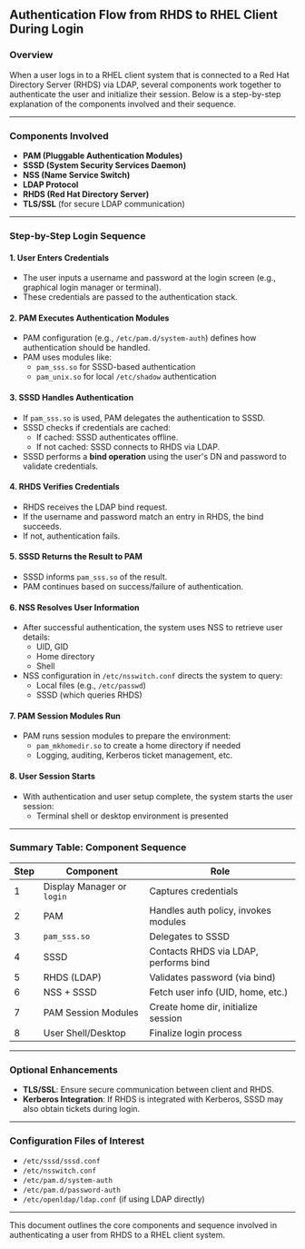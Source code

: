 ## Authentication Flow from RHDS to RHEL Client During Login

### Overview
When a user logs in to a RHEL client system that is connected to a Red Hat Directory Server (RHDS) via LDAP, several components work together to authenticate the user and initialize their session. Below is a step-by-step explanation of the components involved and their sequence.

---

### Components Involved
- **PAM (Pluggable Authentication Modules)**
- **SSSD (System Security Services Daemon)**
- **NSS (Name Service Switch)**
- **LDAP Protocol**
- **RHDS (Red Hat Directory Server)**
- **TLS/SSL** (for secure LDAP communication)

---

### Step-by-Step Login Sequence

#### 1. User Enters Credentials
- The user inputs a username and password at the login screen (e.g., graphical login manager or terminal).
- These credentials are passed to the authentication stack.

#### 2. PAM Executes Authentication Modules
- PAM configuration (e.g., `/etc/pam.d/system-auth`) defines how authentication should be handled.
- PAM uses modules like:
  - `pam_sss.so` for SSSD-based authentication
  - `pam_unix.so` for local `/etc/shadow` authentication

#### 3. SSSD Handles Authentication
- If `pam_sss.so` is used, PAM delegates the authentication to SSSD.
- SSSD checks if credentials are cached:
  - If cached: SSSD authenticates offline.
  - If not cached: SSSD connects to RHDS via LDAP.
- SSSD performs a **bind operation** using the user's DN and password to validate credentials.

#### 4. RHDS Verifies Credentials
- RHDS receives the LDAP bind request.
- If the username and password match an entry in RHDS, the bind succeeds.
- If not, authentication fails.

#### 5. SSSD Returns the Result to PAM
- SSSD informs `pam_sss.so` of the result.
- PAM continues based on success/failure of authentication.

#### 6. NSS Resolves User Information
- After successful authentication, the system uses NSS to retrieve user details:
  - UID, GID
  - Home directory
  - Shell
- NSS configuration in `/etc/nsswitch.conf` directs the system to query:
  - Local files (e.g., `/etc/passwd`)
  - SSSD (which queries RHDS)

#### 7. PAM Session Modules Run
- PAM runs session modules to prepare the environment:
  - `pam_mkhomedir.so` to create a home directory if needed
  - Logging, auditing, Kerberos ticket management, etc.

#### 8. User Session Starts
- With authentication and user setup complete, the system starts the user session:
  - Terminal shell or desktop environment is presented

---

### Summary Table: Component Sequence

| Step | Component | Role |
|------|-----------|------|
| 1 | Display Manager or `login` | Captures credentials |
| 2 | PAM | Handles auth policy, invokes modules |
| 3 | `pam_sss.so` | Delegates to SSSD |
| 4 | SSSD | Contacts RHDS via LDAP, performs bind |
| 5 | RHDS (LDAP) | Validates password (via bind) |
| 6 | NSS + SSSD | Fetch user info (UID, home, etc.) |
| 7 | PAM Session Modules | Create home dir, initialize session |
| 8 | User Shell/Desktop | Finalize login process |

---

### Optional Enhancements
- **TLS/SSL**: Ensure secure communication between client and RHDS.
- **Kerberos Integration**: If RHDS is integrated with Kerberos, SSSD may also obtain tickets during login.

---

### Configuration Files of Interest
- `/etc/sssd/sssd.conf`
- `/etc/nsswitch.conf`
- `/etc/pam.d/system-auth`
- `/etc/pam.d/password-auth`
- `/etc/openldap/ldap.conf` (if using LDAP directly)

---

This document outlines the core components and sequence involved in authenticating a user from RHDS to a RHEL client system.

